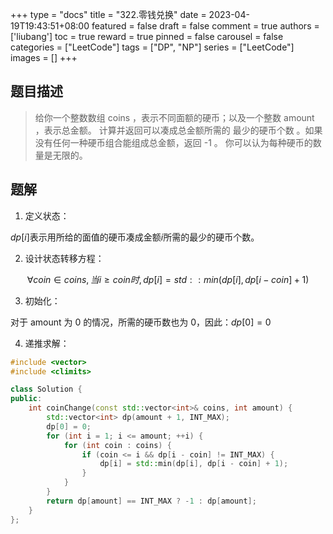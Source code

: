+++
type = "docs"
title = "322.零钱兑换"
date = 2023-04-19T19:43:51+08:00
featured = false
draft = false
comment = true
authors = ['liubang']
toc = true
reward = true
pinned = false
carousel = false
categories = ["LeetCode"]
tags = ["DP", "NP"]
series = ["LeetCode"]
images = []
+++

## 题目描述

> 给你一个整数数组 coins ，表示不同面额的硬币；以及一个整数 amount ，表示总金额。
> 计算并返回可以凑成总金额所需的 最少的硬币个数 。如果没有任何一种硬币组合能组成总金额，返回 -1 。
> 你可以认为每种硬币的数量是无限的。

## 题解

1. 定义状态：

$dp[i]$表示用所给的面值的硬币凑成金额$i$所需的最少的硬币个数。

2. 设计状态转移方程：

$$ \forall coin \in coins, 当 i \geqslant coin 时, dp[i] = std::min(dp[i], dp[i - coin] + 1) $$

3. 初始化：

对于 amount 为 0 的情况，所需的硬币数也为 0，因此：$dp[0] = 0$

4. 递推求解：

```cpp
#include <vector>
#include <climits>

class Solution {
public:
    int coinChange(const std::vector<int>& coins, int amount) {
        std::vector<int> dp(amount + 1, INT_MAX);
        dp[0] = 0;
        for (int i = 1; i <= amount; ++i) {
            for (int coin : coins) {
                if (coin <= i && dp[i - coin] != INT_MAX) {
                    dp[i] = std::min(dp[i], dp[i - coin] + 1);
                }
            }
        }
        return dp[amount] == INT_MAX ? -1 : dp[amount];
    }
};
```
